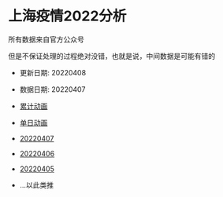 # 上海疫情2022分析

所有数据来自官方公众号

但是不保证处理的过程绝对没错，也就是说，中间数据是可能有错的

- 更新日期: 20220408
- 数据日期: 20220407

- [累计动画](https://qhduan.github.io/sh-cov/?map=accumulate)
- [单日动画](https://qhduan.github.io/sh-cov/?map=single)
- [20220407](https://qhduan.github.io/sh-cov/?map=20220407)
- [20220406](https://qhduan.github.io/sh-cov/?map=20220406)
- [20220405](https://qhduan.github.io/sh-cov/?map=20220405)
- ...以此类推
